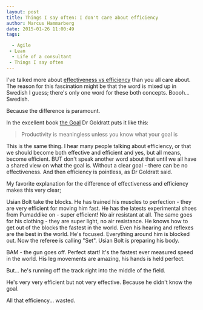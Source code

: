 ```yaml
---
layout: post
title: Things I say often: I don't care about efficiency
author: Marcus Hammarberg
date: 2015-01-26 11:00:49
tags:

  - Agile
 - Lean
  - Life of a consultant
 - Things I say often
---
```


I've talked more about [effectiveness vs efficiency](http://www.marcusoft.net/2014/10/effective-revisted.html) than you all care about. The reason for this fascination might be that the word is mixed up in Swedish I guess; there's only one word for these both concepts. Boooh... Swedish.

Because the difference is paramount.

In the excellent book [the Goal](http://www.marcusoft.net/2014/12/what-is-the-goal.html) Dr Goldratt puts it like this:

<blockquote>Productivity is meaningless unless you know what your goal is</blockquote>

This is the same thing. I hear many people talking about efficiency, or that we should become both effective and efficient and yes, but all means, become efficient. BUT don't speak another word about that until we all have a shared view on what the goal is. Without a clear goal - there can be no effectiveness. And then efficiency is pointless, as Dr Goldratt said.

My favorite explanation for the difference of effectiveness and efficiency makes this very clear;

Usian Bolt take the blocks.
He has trained his muscles to perfection - they are very efficient for moving him fast.
He has the latests experimental shoes from Pumaddike on - super efficient! No air resistant at all.
The same goes for his clothing - they are super light, no air resistance.
He knows how to get out of the blocks the fastest in the world.
Even his hearing and reflexes are the best in the world.
He's focused. Everything around him is blocked out.
Now the referee is calling "Set". Usian Bolt is preparing his body.

BAM - the gun goes off.
Perfect start!
It's the fastest ever measured speed in the world. His leg movements are amazing, his hands is held perfect.

But... he's running off the track right into the middle of the field.

He's very very efficient but not very effective.
Because he didn't know the goal.

All that efficiency... wasted.
